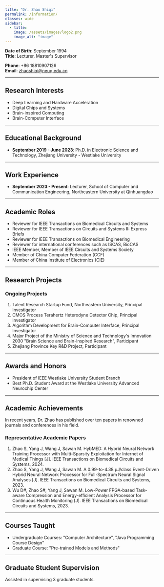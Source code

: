 ```yaml
---
title: "Dr. Zhao Shiqi"
permalink: /information/
classes: wide
sidebar:
  - title: 
    image: /assets/images/logo2.png
    image_alt: "image"
---
```




**Date of Birth**: September 1994  
**Title**: Lecturer, Master's Supervisor

**Phone**: +86 18810907126  
**Email**: [zhaoshiqi@neuq.edu.cn](mailto:zhaoshiqi@neuq.edu.cn)

---

## Research Interests
- Deep Learning and Hardware Acceleration
- Digital Chips and Systems
- Brain-inspired Computing
- Brain-Computer Interface

---

## Educational Background
- **September 2019 - June 2023**: Ph.D. in Electronic Science and Technology, Zhejiang University - Westlake University

---

## Work Experience
- **September 2023 - Present**: Lecturer, School of Computer and Communication Engineering, Northeastern University at Qinhuangdao

---

## Academic Roles
- Reviewer for IEEE Transactions on Biomedical Circuits and Systems
- Reviewer for IEEE Transactions on Circuits and Systems II: Express Briefs
- Reviewer for IEEE Transactions on Biomedical Engineering
- Reviewer for international conferences such as ISCAS, BioCAS
- IEEE Member, Member of IEEE Circuits and Systems Society
- Member of China Computer Federation (CCF)
- Member of China Institute of Electronics (CIE)

---

## Research Projects

### Ongoing Projects
1. Talent Research Startup Fund, Northeastern University, Principal Investigator
2. CMOS Process Terahertz Heterodyne Detector Chip, Principal Investigator
3. Algorithm Development for Brain-Computer Interface, Principal Investigator
4. Major Project of the Ministry of Science and Technology's Innovation 2030 "Brain Science and Brain-Inspired Research", Participant
5. Zhejiang Province Key R&D Project, Participant

---

## Awards and Honors
- President of IEEE Westlake University Student Branch
- Best Ph.D. Student Award at the Westlake University Advanced Neurochip Center

---

## Academic Achievements

In recent years, Dr. Zhao has published over ten papers in renowned journals and conferences in his field.

### Representative Academic Papers
1. Zhao S, Yang J, Wang J, Sawan M. HybMED: A Hybrid Neural Network Training Processor with Multi-Sparsity Exploitation for Internet of Medical Things [J]. IEEE Transactions on Biomedical Circuits and Systems, 2024.
2. Zhao S, Yang J, Wang J, Sawan M. A 0.99-to-4.38 μJ/class Event-Driven Hybrid Neural Network Processor for Full-Spectrum Neural Signal Analyses [J]. IEEE Transactions on Biomedical Circuits and Systems, 2023.
3. Wu D#, Zhao S#, Yang J, Sawan M. Low-Power FPGA-based Task-aware Compression and Energy-efficient Analysis Processor for Continuous Health Monitoring [J]. IEEE Transactions on Biomedical Circuits and Systems, 2023.

---

## Courses Taught

- Undergraduate Courses: "Computer Architecture", "Java Programming Course Design"
- Graduate Course: "Pre-trained Models and Methods"

---

## Graduate Student Supervision

Assisted in supervising 3 graduate students.
